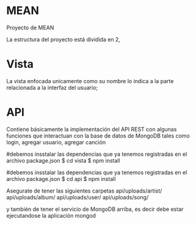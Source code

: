 # MEAN
Proyecto de MEAN


La estructura del proyecto está dividida en 2,
# Vista
La vista enfocada unicamente como su nombre lo indica a la parte relacionada a la interfaz del usuario; 

# API
Contiene básicamente la implementación del API REST con algunas funciones que interactuan con la base de datos de MongoDB tales como login, agregar usuario, agregar canción


#debemos insstalar las dependencias que ya tenemos registradas en el archivo package.json
$ cd vista
$ npm install


#debemos insstalar las dependencias que ya tenemos registradas en el archivo package.json
$ cd api
$ npm install



Asegurate de tener las siguientes carpetas
api/uploads/artist/
api/uploads/album/
api/uploads/user/
api/uploads/song/

y también de tener el servicio de MongoDB arriba, es decir debe estar ejecutandose la aplicación mongod

